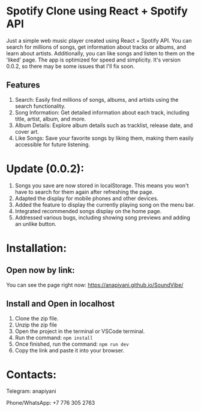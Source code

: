 # Spotify Clone using React + Spotify API
Just a simple web music player created using React + Spotify API. You can search for millions of songs, get information about tracks or albums, and learn about artists. Additionally, you can like songs and listen to them on the 'liked' page. The app is optimized for speed and simplicity. It's version 0.0.2, so there may be some issues that I'll fix soon.

## Features
1. Search: Easily find millions of songs, albums, and artists using the search functionality.
2. Song Information: Get detailed information about each track, including title, artist, album, and more.
3. Album Details: Explore album details such as tracklist, release date, and cover art.
4. Like Songs: Save your favorite songs by liking them, making them easily accessible for future listening.

# Update (0.0.2):
1. Songs you save are now stored in localStorage. This means you won't have to search for them again after refreshing the page.
2. Adapted the display for mobile phones and other devices.
3. Added the feature to display the currently playing song on the menu bar.
4. Integrated recommended songs display on the home page.
5. Addressed various bugs, including showing song previews and adding an unlike button.


# Installation:
## Open now by link:
You can see the page right now:  https://anapiyani.github.io/SoundVibe/
## Install and Open in localhost
1. Clone the zip file.
2. Unzip the zip file
3. Open the project in the terminal or VSCode terminal.
4. Run the command:
     ``` npm install ```
5. Once finished, run the command:
    ``` npm run dev ```
6. Copy the link and paste it into your browser.


  # Contacts:
Telegram: anapiyani

Phone/WhatsApp: +7 776 305 2763

  
